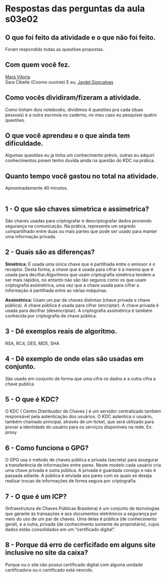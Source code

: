 # Respostas das perguntas da aula s03e02

## O que foi feito da atividade e o que não foi feito.
Foram respondido todas as questões propostas.
## Com quem você fez.
[Mara Vitoria](https://github.com/maravitoria04)<br>
Sara Cibelle (Coomo ouvinte)
E eu, [Jardel Goncalves](https://github.com/JardelGoncalves)<br>

## Como vocês dividiram/fizeram a atividade.
Como tinham dois notebooks, dividimos 4 questões pra cada (duas pessoas) e a outra escrevia no caderno, no meu caso eu pesquisei quatro questões.
## O que você aprendeu e o que ainda tem dificuldade.
Algumas questões eu ja tinha um conhecimento prévio, outras eu adquiri conhecimentos porem tenho duvida ainda na questão do KDC na prática.
## Quanto tempo você gastou no total na atividade.
Aproximadamente 40 minutos.<br><br>


## 1 - O que são chaves simetrica e assimetrica?<br>
São  chaves usadas  para criptografar e descriptografar dados  provendo segurança na comunicação. Na prática, representa um segredo compartilhado entre duas ou mais partes que pode ser usado para manter uma  informação privada.<br>

## 2 - Quais são as diferenças? 
**Simétrica:** É usada uma única chave que é partilhada entre o emissor e o receptor. Desta forma, a chave que é usada para cifrar é a mesma que é usada para decifrar.Algoritmos que usam criptografia simétrica tendem a ser mais rápidos, no entanto não são tão seguros como os que usam criptografia assimétrica, uma vez que a chave usada para cifrar a informação é partilhada entre as várias máquinas.<br>

**Assimétrica:** Usam um par de chaves distintas (chave privada e chave pública). A chave pública é usada para cifrar (encriptar). A chave privada é usada para decifrar (desencriptar). A criptografia assimétrica é também conhecida por criptografia de chave pública.<br>

## 3 - Dê exemplos reais de algoritmo. 
RSA, RC4, DES, MD5, SHA <br>

## 4 - Dê exemplo de onde elas são usadas em conjunto. 
São usado em conjunto de forma que uma cifra os dados e a outra cifra a chave publica.


## 5 - O que é KDC? 
O KDC ( Centro Distribuidor de Chaves ) é um servidor centralizado também responsável pela autenticação dos usuários. O KDC autentica o usuário, também chamado principal, através de um ticket, que será utilizado para provar a identidade do usuário para os serviços disponíveis na rede. Ex: proxy


## 6 - Como funciona o GPG? 
 O GPG usa o método de chaves pública e privada (secreta) para assegurar a transferência de informações entre pares. Neste modelo cada usuário cria uma chave privada e outra pública. A privada é guardada consigo e não é passada adiante. A pública é enviada aos pares com os quais se deseja realizar trocas de informações de forma segura por criptografia.

## 7 - O que é um ICP?
(Infraestrutura de Chaves Públicas Brasileira)
é um conjunto de tecnologias  que garante às transações e aos documentos eletrônicos a segurança por meio do uso de um par de chaves. Uma delas é pública (de conhecimento geral), e a outra, privada (de conhecimento somente do proprietário), cujos dados estão consolidados em um “certificado digital”.

## 8 - Porque dá erro de cerficifado em alguns site inclusive no site da caixa?
Porque ou o site não possui certificado digital com alguma unidade certificadora ou o certificado está vencido.
